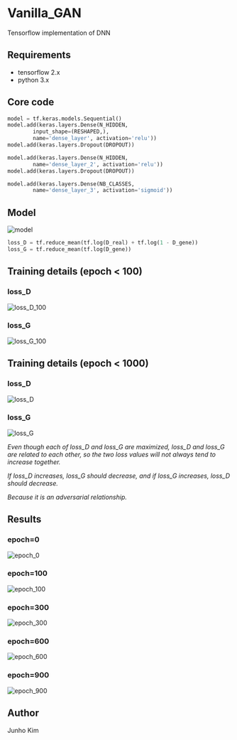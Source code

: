 # Vanilla_GAN
Tensorflow implementation of DNN

## Requirements
* tensorflow 2.x
* python 3.x

## Core code
```python
model = tf.keras.models.Sequential()
model.add(keras.layers.Dense(N_HIDDEN,
   		input_shape=(RESHAPED,),
   		name='dense_layer', activation='relu'))
model.add(keras.layers.Dropout(DROPOUT))

model.add(keras.layers.Dense(N_HIDDEN,
   		name='dense_layer_2', activation='relu'))
model.add(keras.layers.Dropout(DROPOUT))

model.add(keras.layers.Dense(NB_CLASSES,
   		name='dense_layer_3', activation='sigmoid'))
```


## Model
![model](./assests/graph.png)

```python
loss_D = tf.reduce_mean(tf.log(D_real) + tf.log(1 - D_gene))
loss_G = tf.reduce_mean(tf.log(D_gene))
```
## Training details (epoch < 100)
### loss_D
![loss_D_100](./assests/loss_D_100.JPG)

### loss_G
![loss_G_100](./assests/loss_G_100.JPG)

## Training details (epoch < 1000)
### loss_D
![loss_D](./assests/loss_D.JPG)

### loss_G
![loss_G](./assests/loss_G.JPG)

*Even though each of loss_D and loss_G are maximized, loss_D and loss_G are related to each other, so the two loss values will not always tend to increase together.*

*If loss_D increases, loss_G should decrease, and if loss_G increases, loss_D should decrease.*

*Because it is an adversarial relationship.*

## Results
### epoch=0
![epoch_0](./samples/000.png)

### epoch=100
![epoch_100](./samples/100.png)

### epoch=300
![epoch_300](./samples/300.png)

### epoch=600
![epoch_600](./samples/600.png)

### epoch=900
![epoch_900](./samples/900.png)

## Author
Junho Kim

